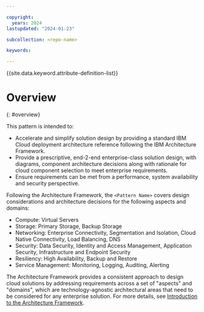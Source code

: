```yaml
---

copyright:
  years: 2024
lastupdated: "2024-01-23"

subcollection: <repo-name>

keywords:

---
```


{{site.data.keyword.attribute-definition-list}}

# Overview
{: #overview}

<!-- Note to author>    THIS SHOULD BE ABOUT 10 – 15 LINES AND FOLLOW….
The objective of this pattern is to provide a solution design for……. -->

This pattern is intended to:
* Accelerate and simplify solution design by providing a standard IBM Cloud deployment architecture reference following the IBM Architecture Framework.
* Provide a prescriptive, end-2-end enterprise-class solution design, with diagrams, component architecture decisions along with rationale for cloud component selection to meet enterprise requirements.
* Ensure requirements can be met from a performance, system availability and security perspective.

<!-- Add any clarifications of what is in scope/out of scope, make sure you address these points in the doc) -->

<!-- Note to author> THIS SHOULD IDEALLY TAKE UP THE REST OF THE PAGE AND FOLLOW
 ABC pattern allows customers to……(what is the compelling reason to use this pattern?)
The IBM …….consists of …(compelling reason to use IBM Cloud, i.e. specific IBM cloud offering)
Use the following text for reference to Architecture Framework aspects and domains. -->

Following the Architecture Framework, the `<Pattern Name>` covers design considerations and architecture decisions for the following aspects and domains:
<!-- Note to author> <List the aspects and domains covered in this pattern; Here is an example:-->
- Compute: Virtual Servers
- Storage: Primary Storage, Backup Storage
- Networking: Enterprise Connectivity, Segmentation and Isolation, Cloud Native Connectivity, Load Balancing, DNS
- Security: Data Security, Identity and Access Management, Application Security, Infrastructure and Endpoint Security
- Resiliency: High Availability, Backup and Restore
- Service Management: Monitoring, Logging, Auditing, Alerting

The Architecture Framework provides a consistent approach to design cloud solutions by addressing requirements across a set of "aspects" and "domains", which are technology-agnostic architectural areas that need to be considered for any enterprise solution. For more details, see [Introduction to the Architecture Framework](/docs/architecture-framework).
